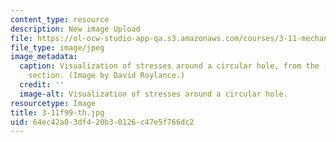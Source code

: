 ```yaml
---
content_type: resource
description: New image Upload
file: https://ol-ocw-studio-app-qa.s3.amazonaws.com/courses/3-11-mechanics-of-materials-fall-1999/64ec42a03df420b30126c47e5f766dc2_3-11f99-th.jpg
file_type: image/jpeg
image_metadata:
  caption: Visualization of stresses around a circular hole, from the [related resources](pages/related-resources)
    section. (Image by David Roylance.)
  credit: ''
  image-alt: Visualization of stresses around a circular hole.
resourcetype: Image
title: 3-11f99-th.jpg
uid: 64ec42a0-3df4-20b3-0126-c47e5f766dc2
---
```

